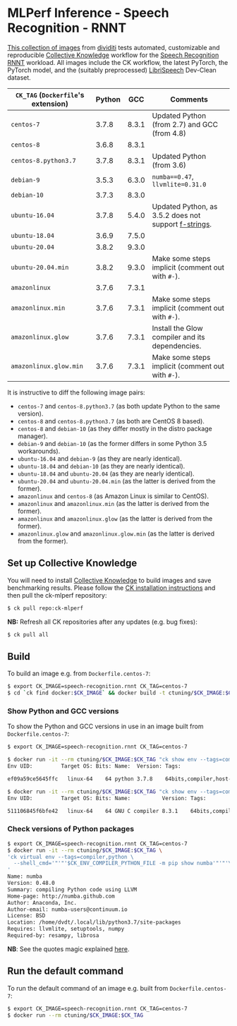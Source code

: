 # MLPerf Inference - Speech Recognition - RNNT

[This collection of images](https://hub.docker.com/r/ctuning/speech-recognition.rnnt) from [dividiti](http://dividiti.com)
tests automated, customizable and reproducible [Collective Knowledge](http://cknowledge.org) workflow for the [Speech Recognition RNNT](https://github.com/mlperf/inference/tree/master/v0.7/speech_recognition/rnnt/) workload. All images include the CK workflow, the latest PyTorch, the PyTorch model, and the (suitably preprocessed) [LibriSpeech](http://www.openslr.org/12/) Dev-Clean dataset.

| `CK_TAG` (`Dockerfile`'s extension)  | Python | GCC   | Comments |
|-|-|-|-|
| `centos-7` | 3.7.8 | 8.3.1 | Updated Python (from 2.7) and GCC (from 4.8) |
| `centos-8` | 3.6.8 | 8.3.1 ||
| `centos-8.python3.7` | 3.7.8 | 8.3.1 | Updated Python (from 3.6) |
| `debian-9`  | 3.5.3 | 6.3.0 | `numba==0.47`, `llvmlite=0.31.0` |
| `debian-10` | 3.7.3 | 8.3.0 ||
| `ubuntu-16.04` | 3.7.8 | 5.4.0 | Updated Python, as 3.5.2 does not support [f-strings](https://www.python.org/dev/peps/pep-0498/). |
| `ubuntu-18.04` | 3.6.9 | 7.5.0 ||
| `ubuntu-20.04` | 3.8.2 | 9.3.0 ||
| `ubuntu-20.04.min` | 3.8.2 | 9.3.0 | Make some steps implicit (comment out with `#-`). |
| `amazonlinux`     | 3.7.6 | 7.3.1 ||
| `amazonlinux.min` | 3.7.6 | 7.3.1 | Make some steps implicit (comment out with `#-`). |
| `amazonlinux.glow` | 3.7.6 | 7.3.1 | Install the Glow compiler and its dependencies. |
| `amazonlinux.glow.min` | 3.7.6 | 7.3.1 | Make some steps implicit (comment out with `#-`). |

It is instructive to diff the following image pairs:
- `centos-7` and `centos-8.python3.7` (as both update Python to the same version).
- `centos-8` and `centos-8.python3.7` (as both are CentOS 8 based).
- `centos-8` and `debian-10` (as they differ mostly in the distro package manager).
- `debian-9` and `debian-10` (as the former differs in some Python 3.5 workarounds).
- `ubuntu-16.04` and `debian-9` (as they are nearly identical).
- `ubuntu-18.04` and `debian-10` (as they are nearly identical).
- `ubuntu-18.04` and `ubuntu-20.04` (as they are nearly identical).
- `ubuntu-20.04` and `ubuntu-20.04.min` (as the latter is derived from the former).
- `amazonlinux` and `centos-8` (as Amazon Linux is similar to CentOS).
- `amazonlinux` and `amazonlinux.min` (as the latter is derived from the former).
- `amazonlinux` and `amazonlinux.glow` (as the latter is derived from the former).
- `amazonlinux.glow` and `amazonlinux.glow.min` (as the latter is derived from the former).

<a name="setup_ck"></a>
## Set up Collective Knowledge

You will need to install [Collective Knowledge](http://cknowledge.org) to build images and save benchmarking results.
Please follow the [CK installation instructions](https://github.com/ctuning/ck#installation) and then pull the ck-mlperf repository:

```bash
$ ck pull repo:ck-mlperf
```

**NB:** Refresh all CK repositories after any updates (e.g. bug fixes):
```bash
$ ck pull all
```


## Build

To build an image e.g. from `Dockerfile.centos-7`:
```bash
$ export CK_IMAGE=speech-recognition.rnnt CK_TAG=centos-7
$ cd `ck find docker:$CK_IMAGE` && docker build -t ctuning/$CK_IMAGE:$CK_TAG -f Dockerfile.$CK_TAG .
```

### Show Python and GCC versions

To show the Python and GCC versions in use in an image built from `Dockerfile.centos-7`:
```bash
$ export CK_IMAGE=speech-recognition.rnnt CK_TAG=centos-7

$ docker run -it --rm ctuning/$CK_IMAGE:$CK_TAG "ck show env --tags=compiler,python"
Env UID:         Target OS: Bits: Name:  Version: Tags:

ef09a59ce5645ffc   linux-64    64 python 3.7.8    64bits,compiler,host-os-linux-64,lang-python,python,target-os-linux-64,v3,v3.7,v3.7.8

$ docker run -it --rm ctuning/$CK_IMAGE:$CK_TAG "ck show env --tags=compiler,gcc"
Env UID:         Target OS: Bits: Name:          Version: Tags:

511106845f6bfe42   linux-64    64 GNU C compiler 8.3.1    64bits,compiler,gcc,host-os-linux-64,lang-c,lang-cpp,target-os-linux-64,v8,v8.3,v8.3.1
```

### Check versions of Python packages

```bash
$ export CK_IMAGE=speech-recognition.rnnt CK_TAG=centos-7
$ docker run -it --rm ctuning/$CK_IMAGE:$CK_TAG \
'ck virtual env --tags=compiler,python \
  --shell_cmd='"'"'$CK_ENV_COMPILER_PYTHON_FILE -m pip show numba'"'"'\
'
Name: numba
Version: 0.48.0
Summary: compiling Python code using LLVM
Home-page: http://numba.github.com
Author: Anaconda, Inc.
Author-email: numba-users@continuum.io
License: BSD
Location: /home/dvdt/.local/lib/python3.7/site-packages
Requires: llvmlite, setuptools, numpy
Required-by: resampy, librosa
```
**NB**: See the quotes magic explained [here](https://stackoverflow.com/questions/1250079/how-to-escape-single-quotes-within-single-quoted-strings).

## Run the default command

To run the default command of an image e.g. built from `Dockerfile.centos-7`:
```bash
$ export CK_IMAGE=speech-recognition.rnnt CK_TAG=centos-7
$ docker run --rm ctuning/$CK_IMAGE:$CK_TAG
```
